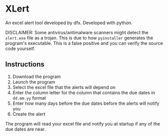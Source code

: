 # XLert

An excel alert tool developed by dfx. Developed with python.

DISCLAIMER: Some antivirus/antimalware scanners might detect
the ```xlert.exe``` file as a trojan. This is due to how
```pyinstaller``` generates the program's executable. This is
a false positive and you can verify the source code yourself.

## Instructions

1. Download the program
2. Launch the program
3. Select the excel file that the alerts will depend on
4. Enter the column letter for the column that contains the due dates in ```dd.mm.yy``` format
5. Enter how many days before the due dates before the alerts will notify you
6. Create the alert

The program will read your excel file and notify you at startup if any of the due dates are near.
